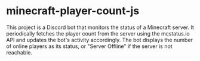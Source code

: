 # minecraft-player-count-js
This project is a Discord bot that monitors the status of a Minecraft server. It periodically fetches the player count from the server using the mcstatus.io API and updates the bot's activity accordingly. The bot displays the number of online players as its status, or "Server Offline" if the server is not reachable.
